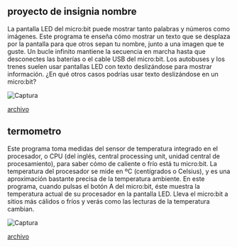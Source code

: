 ## proyecto de insignia nombre
La pantalla LED del micro:bit puede mostrar tanto palabras y números como imágenes.
Este programa te enseña cómo mostrar un texto que se desplaza por la pantalla para que otros sepan tu nombre, junto a una imagen que te guste.
Un bucle infinito mantiene la secuencia en marcha hasta que desconectes las baterías o el cable USB del micro:bit.
Los autobuses y los trenes suelen usar pantallas LED con texto deslizándose para mostrar información. ¿En qué otros casos podrías usar texto deslizándose en un micro:bit?

![Captura](https://user-images.githubusercontent.com/114906901/208541953-e5ebc1fb-ffec-4d89-bd77-1a1e69c8dc6e.PNG)

[archivo](https://github.com/darkrayo97/microbit/blob/740ee41d4460ddec23f62dab9dfee07e9612cb90/microbit-modulo3%20(4).hex)

## termometro
Este programa toma medidas del sensor de temperatura integrado en el procesador, o CPU (del inglés, central processing unit, unidad central de procesamiento), para saber cómo de caliente o frío está tu micro:bit.
La temperatura del procesador se mide en ºC (centígrados o Celsius), y es una aproximación bastante precisa de la temperatura ambiente.
En este programa, cuando pulsas el botón A del micro:bit, éste muestra la temperatura actual de su procesador en la pantalla LED.
Lleva el micro:bit a sitios más cálidos o fríos y verás como las lecturas de la temperatura cambian.

![Captura](https://user-images.githubusercontent.com/114906901/208542631-2af40517-3b0d-4099-9e1c-e35a57c03a91.PNG)

[archivo](https://github.com/darkrayo97/microbit/blob/c59e98dec061013628826b9c643f7f2cbed3fd0a/microbit-modulo3%20(3).hex)
